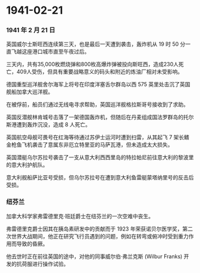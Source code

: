 # 1941-02-21

### 1941 年 2 月 21 日

英国威尔士斯旺西连续第三天，也是最后一天遭到袭击，轰炸机从 19 时 50
分一直飞越这座港口城市直至午夜过后。

三天内，共有35,000枚燃烧弹和800枚高爆炸弹被投向斯旺西，造成230人死亡，409人受伤，但具有重要战略意义的码头和附近的炼油厂相对未受影响。

德国重型巡洋舰舍尔海军上将号在印度洋塞舌尔群岛以西 575
英里处击沉了英国舰船加拿大巡洋舰。

在被俘前，船员们通过无线电寻求帮助，英国巡洋舰格拉斯哥号接收到了求助。

英国反潜舰林肯城号击落了一架德国轰炸机，但随后在丹麦组成国法罗群岛的托尔斯港遭到轰炸沉没，造成
8 人死亡。

英国航空母舰可畏号在红海等待通过苏伊士运河时遭到扫雷，从其起飞 7
架长鳍金枪鱼飞机袭击了意属东非厄立特里亚的马萨瓦港，但未造成太大损失。

英国潜艇乌尔苏拉号袭击了一支从意大利西西里岛的特拉帕尼前往意大利的黎波里的意大利护航队。

意大利舰船萨比亚号受损，但乌尔苏拉号在遭到意大利鱼雷艇蒙塔纳里号的反击后受损。

### 纽芬兰

加拿大科学家弗雷德里克·班廷爵士在纽芬兰的一次空难中丧生。

弗雷德里克爵士因其在胰岛素研发中的贡献而于 1923
年荣获诺贝尔医学奖，第二次世界大战期间，他正在研究飞行员遇到的问题，例如在转弯或俯冲时受到重力作用而导致的昏厥。

他去世时正在前往英国的途中，对他的同事威尔伯·弗兰克斯 (Wilbur Franks)
开发的抗荷服进行操作试验。